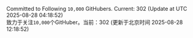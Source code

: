 Committed to Following `10,000` GitHubers. Current: <!-- FOLLOWING_COUNT -->302<!-- FOLLOWING_COUNT --> (Update at UTC <!-- LAST_UPDATED -->2025-08-28 04:18:52<!-- LAST_UPDATED -->)<br>
致力于关注`10,000`个GitHuber。当前：<!-- FOLLOWING_COUNT -->302<!-- FOLLOWING_COUNT --> (更新于北京时间 <!-- LAST_UPDATED_CST -->2025-08-28 12:18:52<!-- LAST_UPDATED_CST -->)
